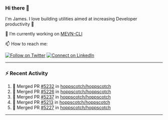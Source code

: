 ### Hi there 👋

I'm James. I love building utilities aimed at increasing Developer productivity :raised_hands: 

🔭 I’m currently working on [MEVN-CLI](https://github.com/madlabsinc/mevn-cli)

📫 How to reach me:

[![Follow on Twitter](https://img.shields.io/badge/--twitter?label=Twitter&logo=Twitter&style=social)](https://twitter.com/james_madhacks) [![Connect on LinkedIn](https://img.shields.io/badge/--linkedin?label=LinkedIn&logo=LinkedIn&style=social)](https://www.linkedin.com/in/jamesgeorge007)

---

### :zap: Recent Activity

<!--START_SECTION:activity-->
1. 🎉 Merged PR [#5232](https://github.com/hoppscotch/hoppscotch/pull/5232) in [hoppscotch/hoppscotch](https://github.com/hoppscotch/hoppscotch)
2. 🎉 Merged PR [#5226](https://github.com/hoppscotch/hoppscotch/pull/5226) in [hoppscotch/hoppscotch](https://github.com/hoppscotch/hoppscotch)
3. 🎉 Merged PR [#5237](https://github.com/hoppscotch/hoppscotch/pull/5237) in [hoppscotch/hoppscotch](https://github.com/hoppscotch/hoppscotch)
4. 🎉 Merged PR [#5213](https://github.com/hoppscotch/hoppscotch/pull/5213) in [hoppscotch/hoppscotch](https://github.com/hoppscotch/hoppscotch)
5. 🎉 Merged PR [#5227](https://github.com/hoppscotch/hoppscotch/pull/5227) in [hoppscotch/hoppscotch](https://github.com/hoppscotch/hoppscotch)
<!--END_SECTION:activity-->

---

<!--
**jamesgeorge007/jamesgeorge007** is a ✨ _special_ ✨ repository because its `README.md` (this file) appears on your GitHub profile.

Here are some ideas to get you started:

- 🌱 I’m currently learning ...
- 👯 I’m looking to collaborate on ...
- 🤔 I’m looking for help with ...
- 💬 Ask me about ...
- 😄 Pronouns: ...
- ⚡ Fun fact: ...
-->
